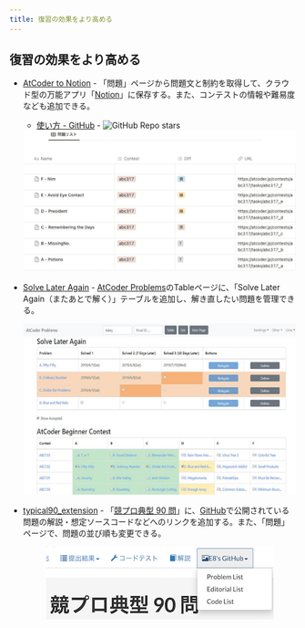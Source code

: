 ```yaml
---
title: 復習の効果をより高める
---
```


## 復習の効果をより高める

- [AtCoder to Notion](https://chrome.google.com/webstore/detail/atcoder-to-notion/mhoemoadpammfnlbjagngjenedfpcfgi) - 「問題」ページから問題文と制約を取得して、クラウド型の万能アプリ「[Notion](https://www.notion.so)」に保存する。また、コンテストの情報や難易度なども追加できる。
    - [使い方 - GitHub](https://github.com/hirakuuuu/AtCoderToNotion) - ![GitHub Repo stars](https://img.shields.io/github/stars/hirakuuuu/AtCoderToNotion?style=plastic)

    <div align="center">
      <img loading = "lazy" src="../../images/chrome_extension/atcoder_to_notion.png" alt="atcoder to notion">
    </div>


- [Solve Later Again](https://chrome.google.com/webstore/detail/solve-later-again/emndffmnlppiaelhdneheagpaancfahk?hl=ja&gl=UA) - [AtCoder Problems](https://kenkoooo.com/atcoder/)のTableページに、「Solve Later Again（またあとで解く）」テーブルを追加し、解き直したい問題を管理できる。

    <div align="center">
      <img loading = "lazy" src="../../images/chrome_extension/solve_later_again.jpg" alt="solve later again">
    </div>

- [typical90_extension](https://chrome.google.com/webstore/detail/typical90extension/olilmbfbgdnilofdfbladkgbbfecbidb) - 「[競プロ典型 90 問](https://atcoder.jp/contests/typical90)」に、[GitHub](https://github.com/E869120/kyopro_educational_90)で公開されている問題の解説・想定ソースコードなどへのリンクを追加する。また、「問題」ページで、問題の並び順も変更できる。

    <div align="center">
      <img loading = "lazy" src="../../images/chrome_extension/typical90_extension.png" alt="typical90_extension">
    </div>
